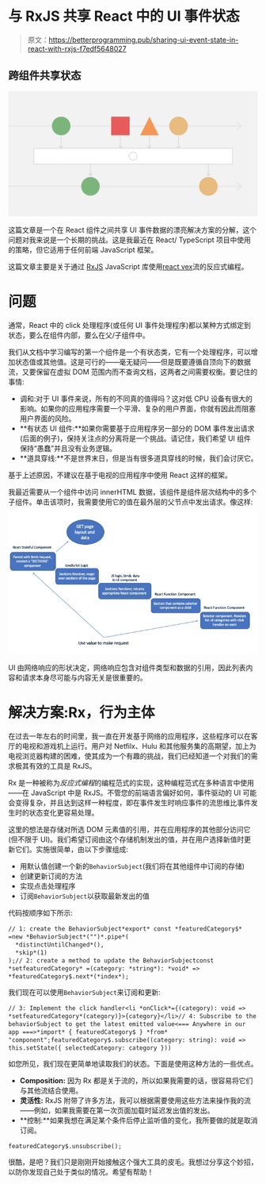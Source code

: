 # 与 RxJS 共享 React 中的 UI 事件状态

> 原文：<https://betterprogramming.pub/sharing-ui-event-state-in-react-with-rxjs-f7edf5648027>

## 跨组件共享状态

![](img/8f2e73ff03e5d5c059653a601e6b36a5.png)

这篇文章是一个在 React 组件之间共享 UI 事件数据的漂亮解决方案的分解，这个问题对我来说是一个长期的挑战。这是我最近在 React/ TypeScript 项目中使用的策略，但它适用于任何前端 JavaScript 框架。

这篇文章主要是关于通过 [RxJS](https://rxjs-dev.firebaseapp.com/) JavaScript 库使用[react vex](http://reactivex.io/)流的反应式编程。

# **问题**

通常，React 中的 click 处理程序(或任何 UI 事件处理程序)都以某种方式绑定到状态，要么在组件内部，要么在父/子组件中。

我们从文档中学习编写的第一个组件是一个有状态类，它有一个处理程序，可以增加状态值或其他值。这是可行的——毫无疑问——但是既要遵循自顶向下的数据流，又要保留在虚拟 DOM 范围内而不查询文档，这两者之间需要权衡。要记住的事情:

*   调和:对于 UI 事件来说，所有的不同真的值得吗？这对低 CPU 设备有很大的影响。如果你的应用程序需要一个平滑、复杂的用户界面，你就有因此而阻塞用户界面的风险。
*   **有状态 UI 组件:**如果你需要基于应用程序另一部分的 DOM 事件发出请求(后面的例子)，保持关注点的分离将是一个挑战。请记住，我们希望 UI 组件保持“愚蠢”并且没有业务逻辑。
*   **道具穿线:**不是世界末日，但是当有很多道具穿线的时候，我们会讨厌它。

基于上述原因，不建议在基于电视的应用程序中使用 React 这样的框架。

我最近需要从一个组件中访问 innerHTML 数据，该组件是组件层次结构中的多个子组件。单击该项时，我需要使用它的值在最外层的父节点中发出请求。像这样:

![](img/54680f406ce0a1c02b1401b16fce2dc1.png)

UI 由网络响应的形状决定，网络响应包含对组件类型和数据的引用，因此列表内容和请求本身尽可能与内容无关是很重要的。

# **解决方案:Rx，行为主体**

在过去一年左右的时间里，我一直在开发基于网络的应用程序，这些程序可以在客厅的电视和游戏机上运行。用户对 Netfilx、Hulu 和其他服务集的高期望，加上为电视浏览器构建的困难，使其成为一个有趣的挑战，我们已经知道一个对我们的需求极其有效的工具是 RxJS。

Rx 是一种被称为*反应式编程*的编程范式的实现，这种编程范式在多种语言中使用——在 JavaScript 中是 RxJS。不管您的前端语言偏好如何，事件驱动的 UI 可能会变得复杂，并且达到这样一种程度，即在事件发生时响应事件的流思维比事件发生时的状态变化更容易处理。

这里的想法是存储对所选 DOM 元素值的引用，并在应用程序的其他部分访问它(但不限于 UI)。我们希望订阅由这个存储机制发出的值，并在用户选择新值时更新它们。实施很简单，由以下步骤组成:

*   用默认值创建一个新的`BehaviorSubject`(我们将在其他组件中订阅的存储)
*   创建更新订阅的方法
*   实现点击处理程序
*   订阅`BehaviorSubject`以获取最新发出的值

代码按顺序如下所示:

```
// 1: create the BehaviorSubject*export* const *featuredCategory$* =new *BehaviorSubject*("")*.pipe*(
  *distinctUntilChanged*(),
  *skip*(1)
);// 2: create a method to update the BehaviorSubjectconst *setfeaturedCategory* =(category: *string*): *void* => *featuredCategory$.next*(*index*);
```

我们现在可以使用`BehaviorSubject`来订阅和更新:

```
// 3: Implement the click handler<li *onClick*={(category): void => *setfeaturedCategory*(category)}>{category}</li>// 4: Subscribe to the behaviorSubject to get the latest emitted value<=== Anywhere in our app ===>*import* { featuredCategory$ } *from* "component";featuredCategory$.subscribe((category: string): void => this.setState({ selectedCategory: category }))
```

如您所见，我们现在更简单地读取我们的状态。下面是使用这种方法的一些优点。

*   **Composition:** 因为 Rx 都是关于流的，所以如果我需要的话，很容易将它们与其他流结合使用。
*   **灵活性:** RxJS 附带了许多方法，我可以根据需要使用这些方法来操作我的流——例如，如果我需要在第一次页面加载时延迟发出值的发出。
*   **控制:**如果我想在满足某个条件后停止监听值的变化，我所要做的就是取消订阅。

```
featuredCategory$.unsubscribe();
```

很酷，是吧？我们只是刚刚开始接触这个强大工具的皮毛。我想过分享这个妙招，以防你发现自己处于类似的情况。希望有帮助！